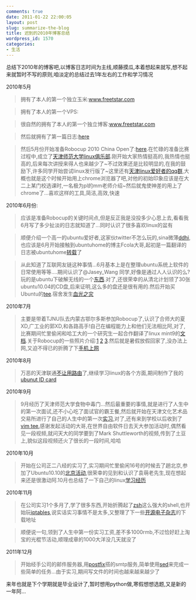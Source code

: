 ```yaml
---
comments: true
date: 2011-01-22 22:00:05
layout: post
slug: summarize-the-blog
title: 迟到的2010年博客总结
wordpress_id: 1570
categories:
- 生活
---
```


<!-- more -->总结下2010年的博客吧,以博客日志时间为主线,顺藤摸瓜,本着想起来就写,想不起来就暂时不写的原则,咱淡定的总结过去1年左右的工作和学习情况




2010年5月




> 

> 
> 拥有了本人的第一个独立玉米:www.freetstar.com
> 
> 

> 
> 拥有了本人的第一个VPS:
> 
> 

> 
> 很自然的拥有了本人的第一个独立博客:www.freetstar.com
> 
> 

> 
> 然后就拥有了第一篇日志:[here](http://www.freetstar.com/index.php/first-blog)
> 
> 

> 
> 然后5月份开始准备Robocup 2010 China Open了:[here](http://www.freetstar.com/index.php/2010robocup%e5%85%ac%e5%bc%80%e8%b5%9b-7%e6%9c%8818%e6%97%a5%ef%bc%8d20%e6%97%a5%e5%86%85%e8%92%99%e5%8f%a4%e9%84%82%e5%b0%94).在忙碌的准备比赛过程中,成立了[天津师范大学linux俱乐部](http://www.freetstar.com/index.php/introduction-tjnu-linux-club).刚开始大家热情挺高的,我热情也挺高的,后来每次讲授来得人也来越少了~不过效果还是比较明显的,在我的鼓励下,许多同学开始尝试linux发行版了~这里还有[天津linux爱好者的qq群](http://www.freetstar.com/index.php/tianjin-linuxqq),大概也就是这个时候开始用上chrome浏览器了吧,对他的初始印象应该是在大二上某门校选课时,一名极为pl的mm老师介绍~然后就鬼使神差的用上了chrome了...喜欢这样的工具,简洁,高效,快速




2010年6月份:




> 

> 
> 应该是准备Robocup的关键时间点,但是反正我是没投多少心思上去,看看我6月写了多少扯淡的日志就知道了...同时认识了很多喜欢linux的盆有
> 
> 

> 
> 顺便介绍一个高一的ubuntu爱好者,这家伙twitter不怎么玩的,sina微薄[ddhi](http://t.sina.com.cn/1819507191),也应该是6月开始接触到ubuntuhome的博主Fcola大哥,起初是一篇翻译的日志被ubuntuhome[转载](http://www.freetstar.com/index.php/gnome-paint-one-simple-and-friendlygnome-drawing-aplication)了
> 
> 

> 
> 从此知道了互联网友链这种事情...6月基本上是在整理ubuntu系统上软件的日常使用等等....期间认识了@Jasey_Wang 同学,好像是通过人人认识的么?玩的是ubuntu下破解无线的一个[东西](http://www.freetstar.com/index.php/ubuntu10-04-aircrack-ng-hack-wiless-router).对了,还很荣幸的从清北计划领了30张ubuntu10.04的CD盘,后来证明,这么多的盘还是很有用的.然后开始买Ubuntu的[tee](http://www.freetstar.com/index.php/ubuntut-tee-im-a-ubuntu-fan).宿舍发生[血光之灾](http://www.freetstar.com/index.php/bless-u)




2010年7月




> 

> 
> 主要是带着TJNU队去内蒙古鄂尔多斯参加Robocup了,认识了合师大的夏XD,广工业的郭XD,和各路高手!自己在编程能力上和他们无法相比阿,对了,比赛期间忙里偷闲和哈工大的一个研究生一起合作翻译了linux mint9的[文档](http://www.freetstar.com/index.php/linux-mint-9-user-guide-chinese-editon).关于Robocup的一些照片介绍:[1](http://www.freetstar.com/index.php/robocup-china-open-2010-%e4%b8%80) [2](http://www.freetstar.com/index.php/robocup-china-open-2010-%e4%ba%8c) [3](http://www.freetstar.com/index.php/robocup-china-open-2010-%e4%b8%89).然后就是暑假放假回家了,没办法上网,又迫不得已的折腾了下[手机上网](http://www.freetstar.com/index.php/use-cellphone-to-get-pc-online)




2010年8月




> 

> 
> 万恶的天津联通[不让用路由](http://www.freetstar.com/index.php/fuck-tj-unicom)了,继续学习linux的各个方面,期间制作了我的[ubunut ID card](http://www.freetstar.com/index.php/%e5%88%b6%e4%bd%9c%e4%bd%a0%e7%9a%84ubuntu-id-card)




2010年9月




> 

> 
> 9月经历了天津师范大学食物中毒门...然后最重要的事情,就是进行了人生中的第一次面试,还不小心吃了面试官的霸王餐,然后就开始在天津文化艺术品交易所进行了自己的人生中的第一次[实习](,http://www.freetstar.com/index.php/m-first-succsessful-job-experience),对了,还有来到学校以后收到了[vim tee,](http://www.freetstar.com/index.php/heres-vim-tee)感谢发起活动的大哥,在世界自由软件日去天大参加活动时,偶然看见一段视频,就问天大的同学要到了Mark Shuttleworth的视频,传到了土豆上,貌似这段视频还火了很长的一段时间,哈哈




2010年10月




> 

> 
> 开始在公司正二八经的实习了,实习期间忙里偷闲16号的时候去了趟北京,参加了Ubuntu10.10的[北京活动](http://www.freetstar.com/index.php/ubuntu10-10-release-party-beijing),很荣幸的见到和认识了袁萌老先生,现在想起来还是很激动阿.10月也总结了一下自己的linux[学习经历](http://www.freetstar.com/index.php/somethings-about-my-experience-at-linux-system)




2010年11月




> 

> 
> 在公司实习1个多月了,学了很多东西,开始折腾起了[zsh](http://www.freetstar.com/index.php/teach-u-zsh-file-comletion)这么强大的shell,也开始玩[iptables](http://www.freetstar.com/index.php/iptabls),说实话实习事情不是太多,又整理了下一些[开源电子杂志](http://www.freetstar.com/index.php/some-digital-magazines-about)的下载地址
> 
> 

> 
> 顺便说一句,领到了人生中第一份实习工资,差不多1000rmb,不过恰好赶上淘宝的光棍节活动,顺理成章的1000大洋没几天就没了




2011年12月




> 

> 
> 开始经手公司的邮件服务器,用[postfix](http://www.freetstar.com/index.php/use-send_access-to-block-the-spamer)搭的smtp服务,简单使用[sed](http://www.freetstar.com/index.php/using-sed)来完成一些简单的任务...由于实习,期间写文件的时间也越来越来越少了




来年也就是下个学期就是毕业设计了,暂时想用python做,寒假想想选题,又是新的一年阿...
